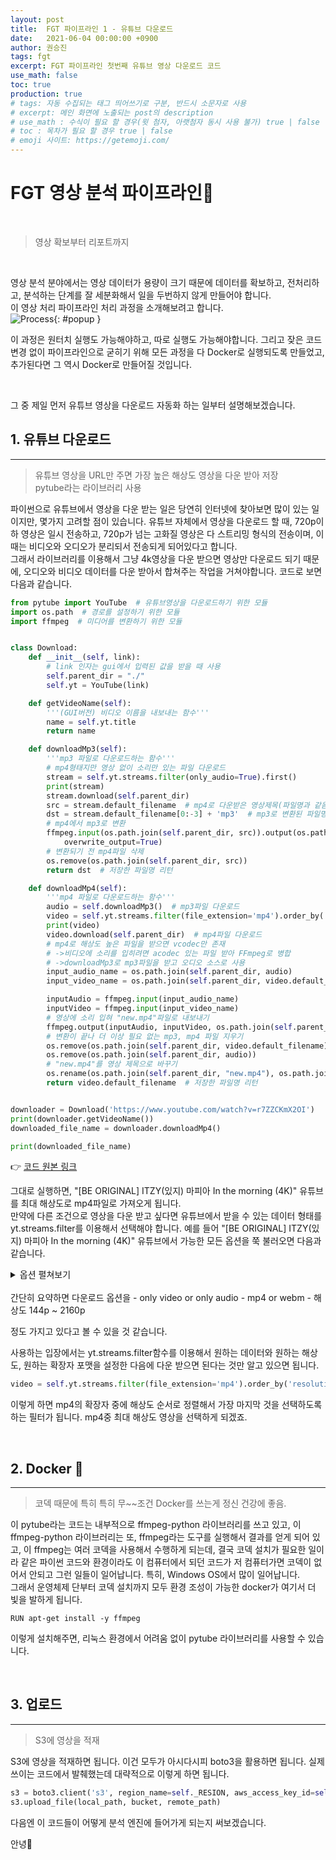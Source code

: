 ```yaml
---
layout: post
title:  FGT 파이프라인 1 - 유튜브 다운로드
date:   2021-06-04 00:00:00 +0900
author: 권승진
tags: fgt
excerpt: FGT 파이프라인 첫번째 유튜브 영상 다운로드 코드
use_math: false
toc: true
production: true
# tags: 자동 수집되는 태그 띄어쓰기로 구분, 반드시 소문자로 사용
# excerpt: 메인 화면에 노출되는 post의 description
# use_math : 수식이 필요 할 경우(윗 첨자, 아랫첨자 동시 사용 불가) true | false
# toc : 목차가 필요 할 경우 true | false
# emoji 사이트: https://getemoji.com/
---
```



# FGT 영상 분석 파이프라인🤲

<br/>

> 영상 확보부터 리포트까지

<br/>

영상 분석 분야에서는 영상 데이터가 용량이 크기 때문에 데이터를 확보하고, 전처리하고, 분석하는 단계를 잘 세분화해서 일을 두번하지 않게 만들어야 합니다.  
이 영상 처리 파이프라인 처리 과정을 소개해보려고 합니다.  
![Process](https://solution-userstats.s3.amazonaws.com/techblogs/seungjin/2021-06-04/1.png){: #popup }

이 과정은 원터치 실행도 가능해야하고, 따로 실행도 가능해야합니다.
그리고 잦은 코드 변경 없이 파이프라인으로 굳히기 위해 모든 과정을 다 Docker로 실행되도록 만들었고, 추가된다면 그 역시 Docker로 만들어질 것입니다.

<br/>

그 중 제일 먼저 유튜브 영상을 다운로드 자동화 하는 일부터 설명해보겠습니다.

## 1. 유튜브 다운로드

<hr/>

> 유튜브 영상을 URL만 주면 가장 높은 해상도 영상을 다운 받아 저장  
> pytube라는 라이브러리 사용

파이썬으로 유튜브에서 영상을 다운 받는 일은 당연히 인터넷에 찾아보면 많이 있는 일이지만, 몇가지 고려할 점이 있습니다. 유튜브 자체에서 영상을 다운로드 할 때, 720p이하 영상은 일시 전송하고, 720p가 넘는 고화질 영상은 다 스트리밍 형식의 전송이며, 이 때는 비디오와 오디오가 분리되서 전송되게 되어있다고 합니다.  
그래서 라이브러리를 이용해서 그냥 4k영상을 다운 받으면 영상만 다운로드 되기 때문에, 오디오와 비디오 데이터를 다운 받아서 합쳐주는 작업을 거쳐야합니다. 코드로 보면 다음과 같습니다.

```python
from pytube import YouTube  # 유튜브영상을 다운로드하기 위한 모듈
import os.path  # 경로를 설정하기 위한 모듈
import ffmpeg  # 미디어를 변환하기 위한 모듈


class Download:
    def __init__(self, link):
        # link 인자는 gui에서 입력된 값을 받을 때 사용
        self.parent_dir = "./"
        self.yt = YouTube(link)

    def getVideoName(self):
        '''(GUI버전) 비디오 이름을 내보내는 함수'''
        name = self.yt.title
        return name

    def downloadMp3(self):
        '''mp3 파일로 다운로드하는 함수'''
        # mp4형태지만 영상 없이 소리만 있는 파일 다운로드
        stream = self.yt.streams.filter(only_audio=True).first()
        print(stream)
        stream.download(self.parent_dir)
        src = stream.default_filename  # mp4로 다운받은 영상제목(파일명과 같음)
        dst = stream.default_filename[0:-3] + 'mp3'  # mp3로 변환된 파일명
        # mp4에서 mp3로 변환
        ffmpeg.input(os.path.join(self.parent_dir, src)).output(os.path.join(self.parent_dir, dst)).run(
            overwrite_output=True)
        # 변환되기 전 mp4파일 삭제
        os.remove(os.path.join(self.parent_dir, src))
        return dst  # 저장한 파일명 리턴

    def downloadMp4(self):
        '''mp4 파일로 다운로드하는 함수'''
        audio = self.downloadMp3()  # mp3파일 다운로드
        video = self.yt.streams.filter(file_extension='mp4').order_by('resolution').last()
        print(video)
        video.download(self.parent_dir)  # mp4파일 다운로드
        # mp4로 해상도 높은 파일을 받으면 vcodec만 존재
        # ->비디오에 소리를 입히려면 acodec 있는 파일 받아 FFmpeg로 병합
        # ->downloadMp3로 mp3파일을 받고 오디오 소스로 사용
        input_audio_name = os.path.join(self.parent_dir, audio)
        input_video_name = os.path.join(self.parent_dir, video.default_filename)

        inputAudio = ffmpeg.input(input_audio_name)
        inputVideo = ffmpeg.input(input_video_name)
        # 영상에 소리 입혀 "new.mp4"파일로 내보내기
        ffmpeg.output(inputAudio, inputVideo, os.path.join(self.parent_dir, "new.mp4"), vcodec='copy').run(overwrite_output=True)
        # 변환이 끝나 더 이상 필요 없는 mp3, mp4 파일 지우기
        os.remove(os.path.join(self.parent_dir, video.default_filename))
        os.remove(os.path.join(self.parent_dir, audio))
        # "new.mp4"를 영상 제목으로 바꾸기
        os.rename(os.path.join(self.parent_dir, "new.mp4"), os.path.join(self.parent_dir, video.default_filename))
        return video.default_filename  # 저장한 파일명 리턴


downloader = Download('https://www.youtube.com/watch?v=r7ZZCKmX2OI')
print(downloader.getVideoName())
downloaded_file_name = downloader.downloadMp4()

print(downloaded_file_name)

```

👉 [코드 원본 링크](https://kiffblog.tistory.com/162)

그대로 실행하면, "[BE ORIGINAL] ITZY(있지) 마피아 In the morning (4K)" 유튜브를 최대 해상도로 mp4파일로 가져오게 됩니다.  
만약에 다른 조건으로 영상을 다운 받고 싶다면 유튜브에서 받을 수 있는 데이터 형태를 yt.streams.filter를 이용해서 선택해야 합니다. 예를 들어 "[BE ORIGINAL] ITZY(있지) 마피아 In the morning (4K)" 유튜브에서 가능한 모든 옵션을 쭉 불러오면 다음과 같습니다. 

<details>
<summary>옵션 펼쳐보기</summary>
<div markdown="1">
```
[<Stream: itag="160" mime_type="video/mp4" res="144p" fps="30fps" vcodec="avc1.4d400c" progressive="False" type="video">,
 <Stream: itag="278" mime_type="video/webm" res="144p" fps="30fps" vcodec="vp9" progressive="False" type="video">,
 <Stream: itag="394" mime_type="video/mp4" res="144p" fps="30fps" vcodec="av01.0.00M.08" progressive="False" type="video">,
 <Stream: itag="133" mime_type="video/mp4" res="240p" fps="30fps" vcodec="avc1.4d4015" progressive="False" type="video">,
 <Stream: itag="242" mime_type="video/webm" res="240p" fps="30fps" vcodec="vp9" progressive="False" type="video">,
 <Stream: itag="395" mime_type="video/mp4" res="240p" fps="30fps" vcodec="av01.0.00M.08" progressive="False" type="video">,
 <Stream: itag="18" mime_type="video/mp4" res="360p" fps="30fps" vcodec="avc1.42001E" acodec="mp4a.40.2" progressive="True" type="video">,
 <Stream: itag="134" mime_type="video/mp4" res="360p" fps="30fps" vcodec="avc1.4d401e" progressive="False" type="video">, 
 <Stream: itag="243" mime_type="video/webm" res="360p" fps="30fps" vcodec="vp9" progressive="False" type="video">,
 <Stream: itag="396" mime_type="video/mp4" res="360p" fps="30fps" vcodec="av01.0.01M.08" progressive="False" type="video">,
 <Stream: itag="135" mime_type="video/mp4" res="480p" fps="30fps" vcodec="avc1.4d401f" progressive="False" type="video">, 
 <Stream: itag="244" mime_type="video/webm" res="480p" fps="30fps" vcodec="vp9" progressive="False" type="video">,
 <Stream: itag="397" mime_type="video/mp4" res="480p" fps="30fps" vcodec="av01.0.04M.08" progressive="False" type="video">,
 <Stream: itag="136" mime_type="video/mp4" res="720p" fps="30fps" vcodec="avc1.4d401f" progressive="False" type="video">,
 <Stream: itag="247" mime_type="video/webm" res="720p" fps="30fps" vcodec="vp9" progressive="False" type="video">,
 <Stream: itag="298" mime_type="video/mp4" res="720p" fps="60fps" vcodec="avc1.4d4020" progressive="False" type="video">,
 <Stream: itag="302" mime_type="video/webm" res="720p" fps="60fps" vcodec="vp9" progressive="False" type="video">,
 <Stream: itag="398" mime_type="video/mp4" res="720p" fps="60fps" vcodec="av01.0.08M.08" progressive="False" type="video">,
 <Stream: itag="299" mime_type="video/mp4" res="1080p" fps="60fps" vcodec="avc1.64002a" progressive="False" type="video">,
 <Stream: itag="303" mime_type="video/webm" res="1080p" fps="60fps" vcodec="vp9" progressive="False" type="video">,
 <Stream: itag="399" mime_type="video/mp4" res="1080p" fps="60fps" vcodec="av01.0.09M.08" progressive="False" type="video">,
 <Stream: itag="308" mime_type="video/webm" res="1440p" fps="60fps" vcodec="vp9" progressive="False" type="video">,
 <Stream: itag="400" mime_type="video/mp4" res="1440p" fps="60fps" vcodec="av01.0.12M.08" progressive="False" type="video">,
 <Stream: itag="315" mime_type="video/webm" res="2160p" fps="60fps" vcodec="vp9" progressive="False" type="video">,
 <Stream: itag="401" mime_type="video/mp4" res="2160p" fps="60fps" vcodec="av01.0.13M.08" progressive="False" type="video">]  
```
</div>
</details>
<br/>
간단히 요약하면 다운로드 옵션을
- only video or only audio
- mp4 or webm
- 해상도 144p ~ 2160p  

정도 가지고 있다고 볼 수 있을 것 같습니다.

사용하는 입장에서는 yt.streams.filter함수를 이용해서 원하는 데이터와 원하는 해상도, 원하는 확장자 포맷을 설정한 다음에 다운 받으면 된다는 것만 알고 있으면 됩니다.

```python
video = self.yt.streams.filter(file_extension='mp4').order_by('resolution').last()
```
이렇게 하면 mp4의 확장자 중에 해상도 순서로 정렬해서 가장 마지막 것을 선택하도록 하는 필터가 됩니다. mp4중 최대 해상도 영상을 선택하게 되겠죠.

<br/>

## 2. Docker 💬

<hr/>

> 코덱 때문에 특히 특히 무~~조건 Docker를 쓰는게 정신 건강에 좋음.

이 pytube라는 코드는 내부적으로 ffmpeg-python 라이브러리를 쓰고 있고, 이 ffmpeg-python 라이브러리는 또, ffmpeg라는 도구를 실행해서 결과를 얻게 되어 있고, 이 ffmpeg는 여러 코덱을 사용해서 수행하게 되는데, 결국 코덱 설치가 필요한 일이라 같은 파이썬 코드와 환경이라도 이 컴퓨터에서 되던 코드가 저 컴퓨터가면 코덱이 없어서 안되고 그런 일들이 일어납니다. 특히, Windows OS에서 많이 일어납니다.  
그래서 운영체제 단부터 코덱 설치까지 모두 환경 조성이 가능한 docker가 여기서 더 빛을 발하게 됩니다.

```
RUN apt-get install -y ffmpeg
```
이렇게 설치해주면, 리눅스 환경에서 어려움 없이 pytube 라이브러리를 사용할 수 있습니다.

<br/>

## 3. 업로드

<hr/>

> S3에 영상을 적재

S3에 영상을 적재하면 됩니다. 이건 모두가 아시다시피 boto3을 활용하면 됩니다. 실제 쓰이는 코드에서 발췌했는데 대략적으로 이렇게 하면 됩니다.

```python    
s3 = boto3.client('s3', region_name=self._RESION, aws_access_key_id=self._AWS_ACCESS_KEY_ID, aws_secret_access_key=self._AWS_SECRET_ACCESS_KEY)
s3.upload_file(local_path, bucket, remote_path)
```
다음엔 이 코드들이 어떻게 분석 엔진에 들어가게 되는지 써보겠습니다.
<br/>

안녕👋